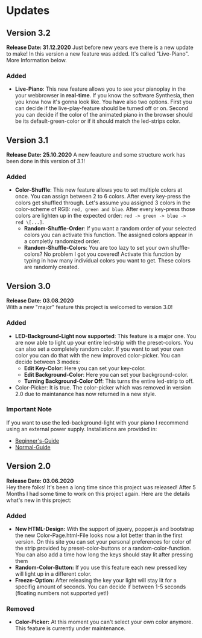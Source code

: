 # Updates
## Version 3.2
**Release Date: 31.12.2020**
Just before new years eve there is a new update to make! In this version a new feature was added. It's called "Live-Piano". More Information below.

### Added
- **Live-Piano**: This new feature allows you to see your pianoplay in the your webbrowser in **real-time**. If you know the software Synthesia, then you know how it's gonna look like. You have also two options. First you can decide if the live-play-feature should be turned off or on. Second you can decide if the color of the animated piano in the browser should be its default-green-color or if it should match the led-strips color.

## Version 3.1
**Release Date: 25.10.2020**
A new feauture and some structure work has been done in this version of 3.1!

### Added
- **Color-Shuffle**: This new feature allows you to set multiple colors at once. You can assign between 2 to 6 colors. After every key-press the colors get shuffled through. Let's assume you assigned 3 colors in the color-scheme of RGB: `red, green and blue`. After every key-press those colors are lighten up in the expected order: `red -> green -> blue -> red \[...]`.
    - **Random-Shuffle-Order**: If you want a random order of your selected colors you can activate this function. The assigned colors appear in a completly randomized order.
    - **Random-Shuffle-Colors**: You are too lazy to set your own shuffle-colors? No problem I got you covered! Activate this function by typing in how many individual colors you want to get. These colors are randomly created.


## Version 3.0
**Release Date: 03.08.2020**  
With a new "major" feature this project is welcomed to version 3.0!

### Added
- **LED-Background-Light now supported**: This feature is a major one. You are now able to light up your entire led-strip with the preset-colors. You can also set a completely random color. If you want to set your own color you can do that with the new improved color-picker. You can decide between 3 modes: 
    - **Edit Key-Color**: Here you can set your key-color.
    - **Edit Background-Color**: Here you can set your background-color.
    - **Turning Background-Color Off**: This turns the entire led-strip to off.
- Color-Picker: It is true. The color-picker which was removed in version 2.0 due to maintanance has now returned in a new style.
 
### Important Note
If you want to use the led-background-light with your piano I recommend using an external power supply. Installations are provided in:
- [Beginner's-Guide](BEGINNERS.md#led-background-light)
- [Normal-Guide](../README.md#led-background-light)

## Version 2.0
**Release Date: 03.06.2020**  
Hey there folks! It's been a long time since this project was released! After 5 Months I had some time to work on this project again. Here are the details what's new in this project:

### Added
- **New HTML-Design:** With the support of jquery, popper.js and bootstrap the new Color-Page.html-File looks now a lot better than in the first version. On this site you can set your personal preferences for color of the strip provided by preset-color-buttons or a random-color-function. You can also add a time how long the keys should stay lit after pressing them 
- **Random-Color-Button:** If you use this feature each new pressed key will light up in a different color. 
- **Freeze-Option:** After releasing the key your light will stay lit for a specifig amount of seconds. You can decide if between 1-5 seconds (floating numbers not supported yet!)

### Removed
- **Color-Picker:** At this moment you can't select your own color anymore. This feature is currently under maintenance.